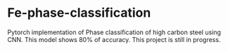 # Fe-phase-classification

Pytorch implementation of Phase classification of high carbon steel using CNN.
This model shows 80% of accuracy.
This project is still in progress.

